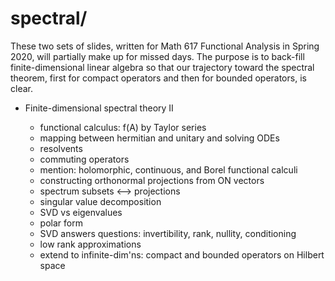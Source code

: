 spectral/
=========

These two sets of slides, written for Math 617 Functional Analysis in Spring
2020, will partially make up for missed days.  The purpose is to back-fill
finite-dimensional linear algebra so that our trajectory toward the spectral
theorem, first for compact operators and then for bounded operators, is clear.


* Finite-dimensional spectral theory II

    * functional calculus: f(A) by Taylor series
    * mapping between hermitian and unitary and solving ODEs
    * resolvents
    * commuting operators
    * mention: holomorphic, continuous, and Borel functional calculi
    * constructing orthonormal projections from ON vectors
    * spectrum subsets <--> projections
    * singular value decomposition
    * SVD vs eigenvalues
    * polar form
    * SVD answers questions: invertibility, rank, nullity, conditioning
    * low rank approximations
    * extend to infinite-dim'ns: compact and bounded operators on Hilbert space

